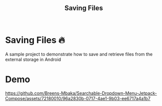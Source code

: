 <h2 align="center">Saving Files</h2></br>

# Saving Files 🔥
A sample project to demonstrate how to save and retrieve files from the external storage in Android

# Demo
https://github.com/Breens-Mbaka/Searchable-Dropdown-Menu-Jetpack-Compose/assets/72180010/96a2830b-0717-4ae1-9b03-ee6717a4a1b7
